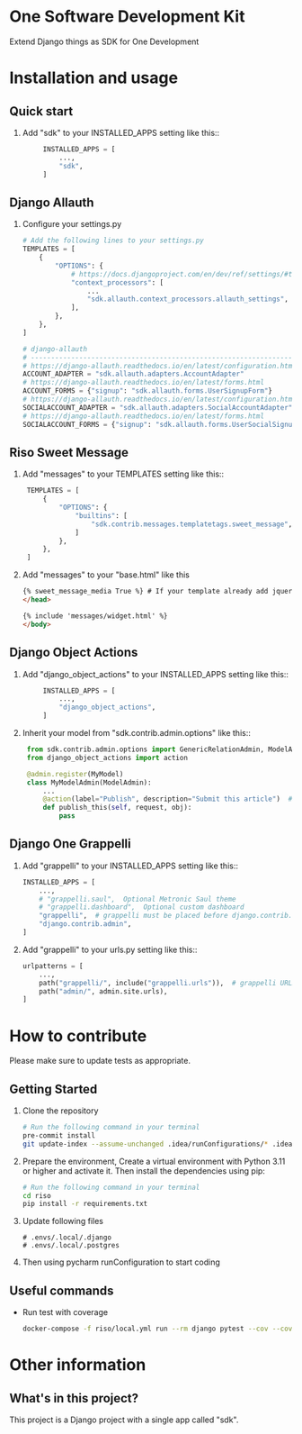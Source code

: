 One Software Development Kit
=====

Extend Django things as SDK for One Development


Installation and usage
======================

Quick start
-----------

1. Add "sdk" to your INSTALLED_APPS setting like this::

   ``` python
        INSTALLED_APPS = [
            ...,
            "sdk",
        ]
    ```

Django Allauth
--------------

1. Configure your settings.py

    ``` python
    # Add the following lines to your settings.py
    TEMPLATES = [
        {
            "OPTIONS": {
                # https://docs.djangoproject.com/en/dev/ref/settings/#template-context-processors
                "context_processors": [
                    ...
                    "sdk.allauth.context_processors.allauth_settings",
                ],
            },
        },
    ]
    
    # django-allauth
    # ------------------------------------------------------------------------------
    # https://django-allauth.readthedocs.io/en/latest/configuration.html
    ACCOUNT_ADAPTER = "sdk.allauth.adapters.AccountAdapter"
    # https://django-allauth.readthedocs.io/en/latest/forms.html
    ACCOUNT_FORMS = {"signup": "sdk.allauth.forms.UserSignupForm"}
    # https://django-allauth.readthedocs.io/en/latest/configuration.html
    SOCIALACCOUNT_ADAPTER = "sdk.allauth.adapters.SocialAccountAdapter"
    # https://django-allauth.readthedocs.io/en/latest/forms.html
    SOCIALACCOUNT_FORMS = {"signup": "sdk.allauth.forms.UserSocialSignupForm"}

    ```

Riso Sweet Message
------------------

1. Add "messages" to your TEMPLATES setting like this::

   ``` python
    TEMPLATES = [
        {
            "OPTIONS": {
                "builtins": [
                    "sdk.contrib.messages.templatetags.sweet_message",
                ]
            },
        },
    ]
    ```

2. Add "messages" to your "base.html" like this

    ``` html
    {% sweet_message_media True %} # If your template already add jquery and bootstrap, you can set this to False
    </head>

    {% include 'messages/widget.html' %}
    </body>
    ```

Django Object Actions
---------------------

1. Add "django_object_actions" to your INSTALLED_APPS setting like this::

   ``` python
        INSTALLED_APPS = [
            ...,
            "django_object_actions",
        ]
    ```

2. Inherit your model from "sdk.contrib.admin.options" like this::

   ``` python
    from sdk.contrib.admin.options import GenericRelationAdmin, ModelAdmin, MasterModelAdmin
    from django_object_actions import action
   
    @admin.register(MyModel)
    class MyModelAdmin(ModelAdmin):
        ...
        @action(label="Publish", description="Submit this article")  # optional
        def publish_this(self, request, obj):
            pass
    ```


Django One Grappelli
--------------------

1. Add "grappelli" to your INSTALLED_APPS setting like this::

    ``` python
    INSTALLED_APPS = [
        ...,
        # "grappelli.saul",  Optional Metronic Saul theme
        # "grappelli.dashboard",  Optional custom dashboard
        "grappelli",  # grappelli must be placed before django.contrib.admin.
        "django.contrib.admin",
    ]
    ```

2. Add "grappelli" to your urls.py setting like this::

    ``` python
    urlpatterns = [
        ...,
        path("grappelli/", include("grappelli.urls")),  # grappelli URLS
        path("admin/", admin.site.urls),
    ]
    ```

How to contribute
=================

Please make sure to update tests as appropriate.

Getting Started
---------------

1. Clone the repository

    ``` bash
    # Run the following command in your terminal
    pre-commit install
    git update-index --assume-unchanged .idea/runConfigurations/* .idea/riso.iml
    ```

2. Prepare the environment, Create a virtual environment with Python 3.11 or higher and activate it. Then install the
   dependencies using pip:

    ``` bash
    # Run the following command in your terminal
    cd riso
    pip install -r requirements.txt
    ```

3. Update following files

    ```
    # .envs/.local/.django
    # .envs/.local/.postgres
    ```

4. Then using pycharm runConfiguration to start coding

Useful commands
---------------

- Run test with coverage

    ``` bash
    docker-compose -f riso/local.yml run --rm django pytest --cov --cov-report term-missing --cov-report html
    ```

Other information
=================

What's in this project?
-----------------------

This project is a Django project with a single app called "sdk".
